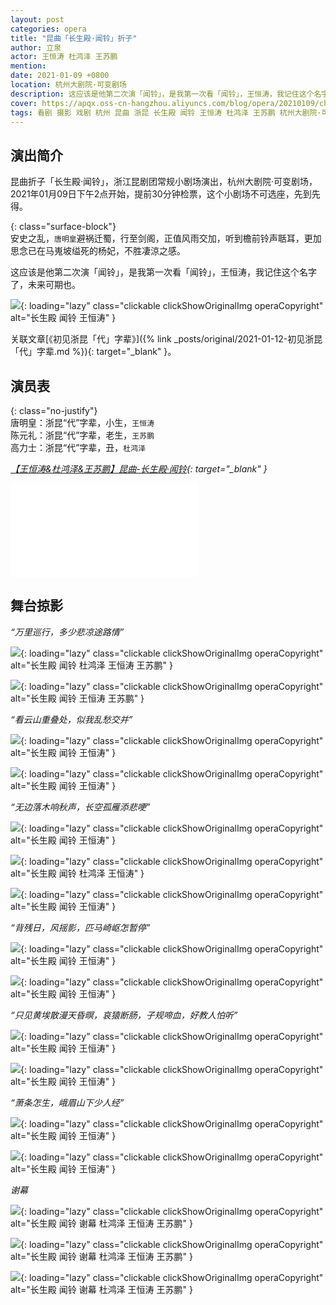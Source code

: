 ```yaml
---
layout: post
categories: opera
title: "昆曲「长生殿·闻铃」折子"
author: 立泉
actor: 王恒涛 杜鸿泽 王苏鹏
mention: 
date: 2021-01-09 +0800
location: 杭州大剧院·可变剧场
description: 这应该是他第二次演「闻铃」，是我第一次看「闻铃」，王恒涛，我记住这个名字了，未来可期也。
cover: https://apqx.oss-cn-hangzhou.aliyuncs.com/blog/opera/20210109/changshengdian_wenling/DSC02188_thumb.jpg
tags: 看剧 摄影 戏剧 杭州 昆曲 浙昆 长生殿 闻铃 王恒涛 杜鸿泽 王苏鹏 杭州大剧院·可变剧场
---
```


## 演出简介

昆曲折子「长生殿·闻铃」，浙江昆剧团常规小剧场演出，杭州大剧院·可变剧场，2021年01月09日下午2点开始，提前30分钟检票，这个小剧场不可选座，先到先得。

{: class="surface-block"}  
安史之乱，`唐明皇`避祸迁蜀，行至剑阁，正值风雨交加，听到檐前铃声聒耳，更加思念已在马嵬坡缢死的杨妃，不胜凄涼之感。

这应该是他第二次演「闻铃」，是我第一次看「闻铃」，王恒涛，我记住这个名字了，未来可期也。

![](https://apqx.oss-cn-hangzhou.aliyuncs.com/blog/opera/20210109/changshengdian_wenling/DSC02204_thumb.jpg){: loading="lazy" class="clickable clickShowOriginalImg operaCopyright" alt="长生殿 闻铃 王恒涛" }

关联文章[《初见浙昆「代」字辈》]({% link _posts/original/2021-01-12-初见浙昆「代」字辈.md %}){: target="_blank" }。

## 演员表

{: class="no-justify"}  
唐明皇：浙昆“代”字辈，小生，`王恒涛`  
陈元礼：浙昆“代”字辈，老生，`王苏鹏`  
高力士：浙昆“代”字辈，丑，`杜鸿泽`

*[【王恒涛&杜鸿泽&王苏鹏】昆曲-长生殿·闻铃](https://www.bilibili.com/video/BV1nV411q75t){: target="_blank" }*

<div class="video-container">
<iframe loading="lazy" src="//player.bilibili.com/player.html?aid=416306780&bvid=BV1nV411q75t&cid=286946442&page=1&autoplay=0" scrolling="no" border="0" frameborder="no" framespacing="0" allowfullscreen="true"> </iframe>
</div>

## 舞台掠影

*“万里巡行，多少悲凉途路情”*

![](https://apqx.oss-cn-hangzhou.aliyuncs.com/blog/opera/20210109/changshengdian_wenling/DSC02188_thumb.jpg){: loading="lazy" class="clickable clickShowOriginalImg operaCopyright" alt="长生殿 闻铃 杜鸿泽 王恒涛 王苏鹏" }

![](https://apqx.oss-cn-hangzhou.aliyuncs.com/blog/opera/20210109/changshengdian_wenling/DSC02189_thumb.jpg){: loading="lazy" class="clickable clickShowOriginalImg operaCopyright" alt="长生殿 闻铃 王恒涛 王苏鹏" }

*“看云山重叠处，似我乱愁交并”*

![](https://apqx.oss-cn-hangzhou.aliyuncs.com/blog/opera/20210109/changshengdian_wenling/DSC02191_thumb.jpg){: loading="lazy" class="clickable clickShowOriginalImg operaCopyright" alt="长生殿 闻铃 王恒涛" }

![](https://apqx.oss-cn-hangzhou.aliyuncs.com/blog/opera/20210109/changshengdian_wenling/DSC02192_thumb.jpg){: loading="lazy" class="clickable clickShowOriginalImg operaCopyright" alt="长生殿 闻铃 王恒涛" }

*“无边落木响秋声，长空孤雁添悲哽”*

![](https://apqx.oss-cn-hangzhou.aliyuncs.com/blog/opera/20210109/changshengdian_wenling/DSC02193_thumb.jpg){: loading="lazy" class="clickable clickShowOriginalImg operaCopyright" alt="长生殿 闻铃 王恒涛" }

![](https://apqx.oss-cn-hangzhou.aliyuncs.com/blog/opera/20210109/changshengdian_wenling/DSC02195_thumb.jpg){: loading="lazy" class="clickable clickShowOriginalImg operaCopyright" alt="长生殿 闻铃 杜鸿泽 王恒涛" }

![](https://apqx.oss-cn-hangzhou.aliyuncs.com/blog/opera/20210109/changshengdian_wenling/DSC02198_thumb.jpg){: loading="lazy" class="clickable clickShowOriginalImg operaCopyright" alt="长生殿 闻铃 王恒涛" }

*“背残日，风摇影，匹马崎岖怎暂停”*

![](https://apqx.oss-cn-hangzhou.aliyuncs.com/blog/opera/20210109/changshengdian_wenling/DSC02201_thumb.jpg){: loading="lazy" class="clickable clickShowOriginalImg operaCopyright" alt="长生殿 闻铃 王恒涛" }

![](https://apqx.oss-cn-hangzhou.aliyuncs.com/blog/opera/20210109/changshengdian_wenling/DSC02200_thumb.jpg){: loading="lazy" class="clickable clickShowOriginalImg operaCopyright" alt="长生殿 闻铃 王恒涛" }

*“只见黄埃散漫天昏暝，哀猿断肠，子规啼血，好教人怕听”*

![](https://apqx.oss-cn-hangzhou.aliyuncs.com/blog/opera/20210109/changshengdian_wenling/DSC02202_thumb.jpg){: loading="lazy" class="clickable clickShowOriginalImg operaCopyright" alt="长生殿 闻铃 王恒涛" }

![](https://apqx.oss-cn-hangzhou.aliyuncs.com/blog/opera/20210109/changshengdian_wenling/DSC02206_thumb.jpg){: loading="lazy" class="clickable clickShowOriginalImg operaCopyright" alt="长生殿 闻铃 王恒涛" }

*“萧条怎生，峨眉山下少人经”*

![](https://apqx.oss-cn-hangzhou.aliyuncs.com/blog/opera/20210109/changshengdian_wenling/DSC02204_thumb.jpg){: loading="lazy" class="clickable clickShowOriginalImg operaCopyright" alt="长生殿 闻铃 王恒涛" }

![](https://apqx.oss-cn-hangzhou.aliyuncs.com/blog/opera/20210109/changshengdian_wenling/DSC02207_thumb.jpg){: loading="lazy" class="clickable clickShowOriginalImg operaCopyright" alt="长生殿 闻铃 王恒涛" }

*谢幕*

![](https://apqx.oss-cn-hangzhou.aliyuncs.com/blog/opera/20210109/changshengdian_wenling/DSC02208_thumb.jpg){: loading="lazy" class="clickable clickShowOriginalImg operaCopyright" alt="长生殿 闻铃 谢幕 杜鸿泽 王恒涛 王苏鹏" }

![](https://apqx.oss-cn-hangzhou.aliyuncs.com/blog/opera/20210109/changshengdian_wenling/DSC02209_thumb.jpg){: loading="lazy" class="clickable clickShowOriginalImg operaCopyright" alt="长生殿 闻铃 谢幕 杜鸿泽 王恒涛 王苏鹏" }

![](https://apqx.oss-cn-hangzhou.aliyuncs.com/blog/opera/20210109/changshengdian_wenling/DSC02210_thumb.jpg){: loading="lazy" class="clickable clickShowOriginalImg operaCopyright" alt="长生殿 闻铃 谢幕 杜鸿泽 王恒涛 王苏鹏" }
